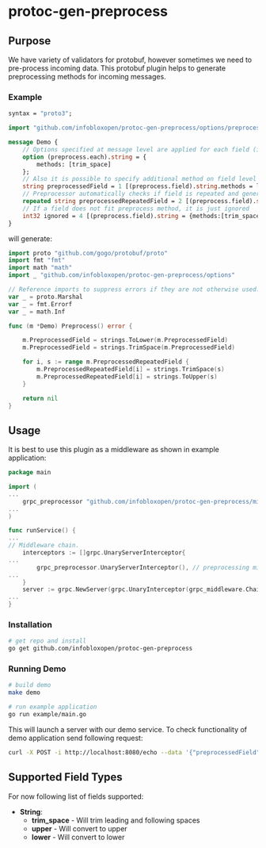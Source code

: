 # protoc-gen-preprocess

## Purpose

We have variety of validators for protobuf, however sometimes we need to pre-process incoming data. This protobuf plugin helps to generate preprocessing methods for incoming messages.

### Example

```protobuf
syntax = "proto3";

import "github.com/infobloxopen/protoc-gen-preprocess/options/preprocess.proto";

message Demo {
    // Options specified at message level are applied for each field (in this case of type string)
    option (preprocess.each).string = {
        methods: [trim_space]
    };
    // Also it is possible to specify additional method on field level
    string preprocessedField = 1 [(preprocess.field).string.methods = lower];
    // Preprocessor automatically checks if field is repeated and generates methods accordingly
    repeated string preprocessedRepeatedField = 2 [(preprocess.field).string.methods = upper];
    // If a field does not fit preprocess method, it is just ignored
    int32 ignored = 4 [(preprocess.field).string = {methods:[trim_space,lower]}];
}

```

will generate:

```go
import proto "github.com/gogo/protobuf/proto"
import fmt "fmt"
import math "math"
import _ "github.com/infobloxopen/protoc-gen-preprocess/options"

// Reference imports to suppress errors if they are not otherwise used.
var _ = proto.Marshal
var _ = fmt.Errorf
var _ = math.Inf

func (m *Demo) Preprocess() error {

    m.PreprocessedField = strings.ToLower(m.PreprocessedField)
    m.PreprocessedField = strings.TrimSpace(m.PreprocessedField)

    for i, s := range m.PreprocessedRepeatedField {
        m.PreprocessedRepeatedField[i] = strings.TrimSpace(s)
        m.PreprocessedRepeatedField[i] = strings.ToUpper(s)
    }

    return nil
}

```

## Usage

It is best to use this plugin as a middleware as shown in example application:

```go
package main

import (
...
    grpc_preprocessor "github.com/infobloxopen/protoc-gen-preprocess/middleware"
...
)

func runService() {
...
// Middleware chain.
    interceptors := []grpc.UnaryServerInterceptor{
...
        grpc_preprocessor.UnaryServerInterceptor(), // preprocessing middleware
...
    }
    server := grpc.NewServer(grpc.UnaryInterceptor(grpc_middleware.ChainUnaryServer(interceptors...)))
...
}

```

### Installation

```sh
# get repo and install
go get github.com/infobloxopen/protoc-gen-preprocess
```

### Running Demo

```sh
# build demo
make demo

# run example application
go run example/main.go
```

This will launch a server with our demo service. To check functionality of demo application send following request:

```sh
curl -X POST -i http://localhost:8080/echo --data '{"preprocessedField": "     Those spaces will be trimmed    ","untouched": " Notice how those spaces will be left as is    "}'
```

## Supported Field Types

For now following list of fields supported:

* **String**:
  * **trim_space** - Will trim leading and following spaces
  * **upper** - Will convert to upper
  * **lower** - Will convert to lower